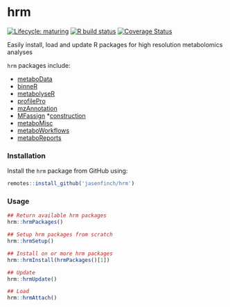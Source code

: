 # hrm

<!-- badges: start -->
[![Lifecycle: maturing](https://img.shields.io/badge/lifecycle-maturing-blue.svg)](https://www.tidyverse.org/lifecycle/#maturing)
[![R build status](https://github.com/jasenfinch/hrm/workflows/R-CMD-check/badge.svg)](https://github.com/jasenfinch/hrm/actions)
[![Coverage Status](https://img.shields.io/codecov/c/github/jasenfinch/hrm/master.svg)](https://codecov.io/github/jasenfinch/hrm?branch=master)
<!-- badges: end -->

Easily install, load and update R packages for high resolution metabolomics analyses

`hrm` packages include:

* [metaboData](https://github.com/aberHRML/metaboData)
* [binneR](https://github.com/aberHRML/binneR)
* [metabolyseR](https://github.com/jasenfinch/metabolyseR)
* [profilePro](https://github.com/jasenfinch/profilePro)
* [mzAnnotation](https://github.com/jasenfinch/mzAnnotation)
* [MFassign](https://github.com/jasenfinch/MFassign)
*[construction](https://github.com/jasenfinch/construction)
* [metaboMisc](https://github.com/jasenfinch/metaboMisc)
* [metaboWorkflows](https://github.com/jasenfinch/metaboWorkflows)
* [metaboReports](https://github.com/jasenfinch/metaboReports)


### Installation

Install the `hrm` package from GitHub using:

```r
remotes::install_github('jasenfinch/hrm')
```

### Usage

```r
## Return available hrm packages
hrm::hrmPackages()

## Setup hrm packages from scratch
hrm::hrmSetup()

## Install on or more hrm packages
hrm::hrmInstall(hrmPackages()[1])

## Update
hrm::hrmUpdate()

## Load
hrm::hrmAttach()
```
